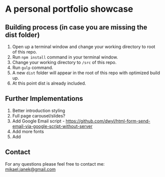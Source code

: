 # A personal portfolio showcase

## Building process (in case you are missing the dist folder)
1. Open up a terminal window and change your working directory to root of this repo.
2. Run `npm install` command in your terminal window.
3. Change your working directory to `/src` of this repo.
4. Run `gulp` command.
5. A new `dist` folder will appear in the root of this repo with optimized build up.
6. At this point dist is already included.

## Further Implementations
1. Better introduction styling
2. Full page carousel/slides?
3. Add Google Email script - https://github.com/dwyl/html-form-send-email-via-google-script-without-server
4. Add more fonts
5. Add 

## Contact
For any questions please feel free to contact me:<br/>
<a href="mailto:mikael.janek@gmail.com">mikael.janek@gmail.com</a>
